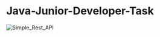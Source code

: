 # Java-Junior-Developer-Task

![Simple_Rest_API](https://github.com/D00ktora/Java-Junior-Developer-Task/assets/121710132/83c111ff-7e7b-41ff-8e86-b4061d475b51)
